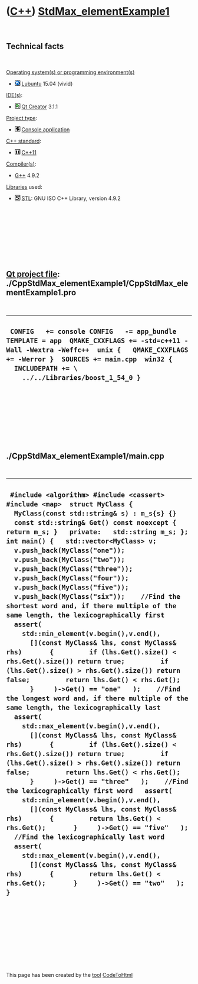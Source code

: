 



 

 

 

 

 

([C++](Cpp.htm)) [StdMax\_elementExample1](CppStdMax_elementExample1.htm)
=========================================================================

 

Technical facts
---------------

 

[Operating system(s) or programming environment(s)](CppOs.htm)

-   ![Lubuntu](PicLubuntu.png) [Lubuntu](CppLubuntu.htm) 15.04 (vivid)

[IDE(s)](CppIde.htm):

-   ![Qt Creator](PicQtCreator.png) [Qt Creator](CppQtCreator.htm) 3.1.1

[Project type](CppQtProjectType.htm):

-   ![console](PicConsole.png) [Console
    application](CppConsoleApplication.htm)

[C++ standard](CppStandard.htm):

-   ![C++11](PicCpp11.png) [C++11](Cpp11.htm)

[Compiler(s)](CppCompiler.htm):

-   [G++](CppGpp.htm) 4.9.2

[Libraries](CppLibrary.htm) used:

-   ![STL](PicStl.png) [STL](CppStl.htm): GNU ISO C++ Library, version
    4.9.2

 

 

 

 

 

[Qt project file](CppQtProjectFile.htm): ./CppStdMax\_elementExample1/CppStdMax\_elementExample1.pro
----------------------------------------------------------------------------------------------------

 

  ---------------------------------------------------------------------------------------------------------------------------------------------------------------------------------------------------------------------------------------------
  ` CONFIG   += console CONFIG   -= app_bundle TEMPLATE = app  QMAKE_CXXFLAGS += -std=c++11 -Wall -Wextra -Weffc++  unix {   QMAKE_CXXFLAGS += -Werror }  SOURCES += main.cpp  win32 {   INCLUDEPATH += \     ../../Libraries/boost_1_54_0 }`
  ---------------------------------------------------------------------------------------------------------------------------------------------------------------------------------------------------------------------------------------------

 

 

 

 

 

./CppStdMax\_elementExample1/main.cpp
-------------------------------------

 

  -------------------------------------------------------------------------------------------------------------------------------------------------------------------------------------------------------------------------------------------------------------------------------------------------------------------------------------------------------------------------------------------------------------------------------------------------------------------------------------------------------------------------------------------------------------------------------------------------------------------------------------------------------------------------------------------------------------------------------------------------------------------------------------------------------------------------------------------------------------------------------------------------------------------------------------------------------------------------------------------------------------------------------------------------------------------------------------------------------------------------------------------------------------------------------------------------------------------------------------------------------------------------------------------------------------------------------------------------------------------------------------------------------------------------------------------------------------------------------------------------------------------------------------------------------------------------------------------------------------------------------------------------------------------------------------------------------------------------------------------------------------------
  ` #include <algorithm> #include <cassert> #include <map>  struct MyClass {   MyClass(const std::string& s) : m_s{s} {}   const std::string& Get() const noexcept { return m_s; }   private:   std::string m_s; };  int main() {   std::vector<MyClass> v;   v.push_back(MyClass("one"));   v.push_back(MyClass("two"));   v.push_back(MyClass("three"));   v.push_back(MyClass("four"));   v.push_back(MyClass("five"));   v.push_back(MyClass("six"));    //Find the shortest word and, if there multiple of the same length, the lexicographically first   assert(     std::min_element(v.begin(),v.end(),       [](const MyClass& lhs, const MyClass& rhs)       {         if (lhs.Get().size() < rhs.Get().size()) return true;         if (lhs.Get().size() > rhs.Get().size()) return false;         return lhs.Get() < rhs.Get();       }     )->Get() == "one"   );    //Find the longest word and, if there multiple of the same length, the lexicographically last   assert(     std::max_element(v.begin(),v.end(),       [](const MyClass& lhs, const MyClass& rhs)       {         if (lhs.Get().size() < rhs.Get().size()) return true;         if (lhs.Get().size() > rhs.Get().size()) return false;         return lhs.Get() < rhs.Get();       }     )->Get() == "three"   );    //Find the lexicographically first word   assert(     std::min_element(v.begin(),v.end(),       [](const MyClass& lhs, const MyClass& rhs)       {         return lhs.Get() < rhs.Get();       }     )->Get() == "five"   );    //Find the lexicographically last word   assert(     std::max_element(v.begin(),v.end(),       [](const MyClass& lhs, const MyClass& rhs)       {         return lhs.Get() < rhs.Get();       }     )->Get() == "two"   );  }`
  -------------------------------------------------------------------------------------------------------------------------------------------------------------------------------------------------------------------------------------------------------------------------------------------------------------------------------------------------------------------------------------------------------------------------------------------------------------------------------------------------------------------------------------------------------------------------------------------------------------------------------------------------------------------------------------------------------------------------------------------------------------------------------------------------------------------------------------------------------------------------------------------------------------------------------------------------------------------------------------------------------------------------------------------------------------------------------------------------------------------------------------------------------------------------------------------------------------------------------------------------------------------------------------------------------------------------------------------------------------------------------------------------------------------------------------------------------------------------------------------------------------------------------------------------------------------------------------------------------------------------------------------------------------------------------------------------------------------------------------------------------------------

 

 

 

 

 





 




This page has been created by the [tool](Tools.htm)
[CodeToHtml](ToolCodeToHtml.htm)
